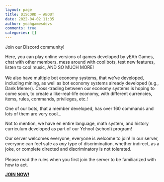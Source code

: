 ```yaml
---
layout: page
title: DISCORD — ABOUT
date: 2022-04-02 11:35
author: yeahgamesdevs
comments: true
categories: []
---
```

<!-- wp:paragraph -->
<p>Join our Discord community!&nbsp;</p>
<!-- /wp:paragraph -->

<!-- wp:paragraph -->
<p>Here, you can play online versions of games developed by yEAh Games, chat with other members, mess around with cool bots, test new features, listen to cool music, AND SO MUCH MORE!<br>​<br>We also have multiple bot economy systems,&nbsp;that we’ve developed, including mining, as well as bot economy systems already developed (e.g., Dank Memer). Cross-trading between our economy systems is hoping to come soon, to create a like-real-life economy, with different currencies, items, rules, commands, privileges, etc.!</p>
<!-- /wp:paragraph -->

<!-- wp:paragraph -->
<p>One of our bots, that a member developed, has over 160 commands and lots of them are very cool...</p>
<!-- /wp:paragraph -->

<!-- wp:paragraph -->
<p>Not to mention, we have en entire language, math system, and history curriculum developed as part of our Ychool (school) program!</p>
<!-- /wp:paragraph -->

<!-- wp:paragraph -->
<p>​Our server welcomes everyone, everyone is welcome to join! In our server, everyone can feel safe as&nbsp;<em>any</em>&nbsp;type of discrimination, whether indirect, as a joke, or complete directed and discriminatory&nbsp;is not tolerated.<br><br>Please read the rules when you first join the server to be familiarized with how to act.</p>
<!-- /wp:paragraph -->

<!-- wp:buttons -->
<div class="wp-block-buttons"><!-- wp:button {"textColor":"vivid-cyan-blue","style":{"border":{"radius":"18px"}},"fontSize":"medium"} -->
<div class="wp-block-button has-custom-font-size has-medium-font-size"><a class="wp-block-button__link has-vivid-cyan-blue-color has-text-color" href="discord.gg/xvBAKFYNU4" style="border-radius:18px;"><strong>JOIN NOW!</strong></a></div>
<!-- /wp:button --></div>
<!-- /wp:buttons -->

